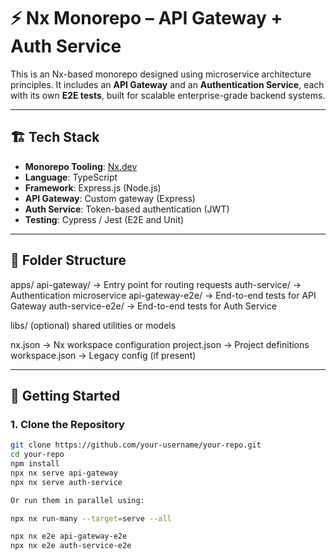 # ⚡ Nx Monorepo – API Gateway + Auth Service

This is an Nx-based monorepo designed using microservice architecture principles. It includes an **API Gateway** and an **Authentication Service**, each with its own **E2E tests**, built for scalable enterprise-grade backend systems.

---

## 🏗️ Tech Stack

- **Monorepo Tooling**: [Nx.dev](https://nx.dev)
- **Language**: TypeScript
- **Framework**: Express.js (Node.js)
- **API Gateway**: Custom gateway (Express)
- **Auth Service**: Token-based authentication (JWT)
- **Testing**: Cypress / Jest (E2E and Unit)

---

## 📁 Folder Structure

apps/
api-gateway/ → Entry point for routing requests
auth-service/ → Authentication microservice
api-gateway-e2e/ → End-to-end tests for API Gateway
auth-service-e2e/ → End-to-end tests for Auth Service

libs/
(optional) shared utilities or models

nx.json → Nx workspace configuration
project.json → Project definitions
workspace.json → Legacy config (if present)

---

## 🚀 Getting Started

### 1. Clone the Repository

```bash
git clone https://github.com/your-username/your-repo.git
cd your-repo
npm install
npx nx serve api-gateway
npx nx serve auth-service

Or run them in parallel using:

npx nx run-many --target=serve --all

npx nx e2e api-gateway-e2e
npx nx e2e auth-service-e2e
